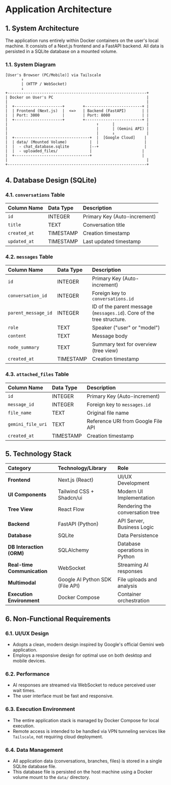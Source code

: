 # Application Architecture

## 1. System Architecture

The application runs entirely within Docker containers on the user's local machine. It consists of a Next.js frontend and a FastAPI backend. All data is persisted in a SQLite database on a mounted volume.

### 1.1. System Diagram

```plaintext
[User's Browser (PC/Mobile)] via Tailscale
       ↑
       | (HTTP / WebSocket)
       ↓
+-------------------------------------------------------------+
| Docker on User's PC                                         |
|                                                             |
|  +---------------------+        +-------------------------+ |
|  | Frontend (Next.js)  |  <=>   | Backend (FastAPI)       | |
|  | Port: 3000          |        | Port: 8000              | |
|  +---------------------+        +-------------------------+ |
|                                       ↑      |              |
|                                       |      | (Gemini API) |
|                                       |      ↓              |
|  +---------------------------------+  |  [Google Cloud]    |
|  | data/ (Mounted Volume)          |  |                    |
|  |  - chat_database.sqlite         |--+                    |
|  |  - uploaded_files/              |                      |
|  +---------------------------------+                      |
|                                                             |
+-------------------------------------------------------------+
```

## 4. Database Design (SQLite)

### 4.1. `conversations` Table
| Column Name | Data Type | Description |
| :--- | :--- | :--- |
| `id` | INTEGER | Primary Key (Auto-increment) |
| `title` | TEXT | Conversation title |
| `created_at`| TIMESTAMP | Creation timestamp |
| `updated_at`| TIMESTAMP | Last updated timestamp |

### 4.2. `messages` Table
| Column Name | Data Type | Description |
| :--- | :--- | :--- |
| `id` | INTEGER | Primary Key (Auto-increment) |
| `conversation_id`| INTEGER | Foreign key to `conversations.id` |
| `parent_message_id`| INTEGER | ID of the parent message (`messages.id`). Core of the tree structure. |
| `role` | TEXT | Speaker ("user" or "model") |
| `content` | TEXT | Message body |
| `node_summary`| TEXT | Summary text for overview (tree view) |
| `created_at`| TIMESTAMP | Creation timestamp |

### 4.3. `attached_files` Table
| Column Name | Data Type | Description |
| :--- | :--- | :--- |
| `id` | INTEGER | Primary Key (Auto-increment) |
| `message_id` | INTEGER | Foreign key to `messages.id` |
| `file_name` | TEXT | Original file name |
| `gemini_file_uri` | TEXT | Reference URI from Google File API |
| `created_at`| TIMESTAMP | Creation timestamp |

## 5. Technology Stack

| Category | Technology/Library | Role |
| :--- | :--- | :--- |
| **Frontend** | Next.js (React) | UI/UX Development |
| **UI Components**| Tailwind CSS + Shadcn/ui | Modern UI Implementation |
| **Tree View** | React Flow | Rendering the conversation tree |
| **Backend** | FastAPI (Python) | API Server, Business Logic |
| **Database** | SQLite | Data Persistence |
| **DB Interaction (ORM)** | SQLAlchemy | Database operations in Python |
| **Real-time Communication**| WebSocket | Streaming AI responses |
| **Multimodal** | Google AI Python SDK (File API) | File uploads and analysis |
| **Execution Environment** | Docker Compose | Container orchestration |

## 6. Non-Functional Requirements

### 6.1. UI/UX Design
*   Adopts a clean, modern design inspired by Google's official Gemini web application.
*   Employs a responsive design for optimal use on both desktop and mobile devices.

### 6.2. Performance
*   AI responses are streamed via WebSocket to reduce perceived user wait times.
*   The user interface must be fast and responsive.

### 6.3. Execution Environment
*   The entire application stack is managed by Docker Compose for local execution.
*   Remote access is intended to be handled via VPN tunneling services like `Tailscale`, not requiring cloud deployment.

### 6.4. Data Management
*   All application data (conversations, branches, files) is stored in a single SQLite database file.
*   This database file is persisted on the host machine using a Docker volume mount to the `data/` directory.
